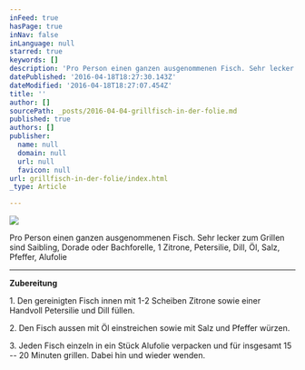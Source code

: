 ```yaml
---
inFeed: true
hasPage: true
inNav: false
inLanguage: null
starred: true
keywords: []
description: 'Pro Person einen ganzen ausgenommenen Fisch. Sehr lecker zum Grillen sind Saibling, Dorade oder Bachforelle, 1 Zitrone, Petersilie, Dill, Öl, Salz, Pfeffer, Alufolie'
datePublished: '2016-04-18T18:27:30.143Z'
dateModified: '2016-04-18T18:27:07.454Z'
title: ''
author: []
sourcePath: _posts/2016-04-04-grillfisch-in-der-folie.md
published: true
authors: []
publisher:
  name: null
  domain: null
  url: null
  favicon: null
url: grillfisch-in-der-folie/index.html
_type: Article

---
```

![](https://the-grid-user-content.s3-us-west-2.amazonaws.com/8534c26b-3a9f-42d1-9443-ed1af009bddc.jpg)

Pro Person einen ganzen ausgenommenen Fisch. Sehr lecker zum Grillen sind Saibling, Dorade oder Bachforelle, 1 Zitrone, Petersilie, Dill, Öl, Salz, Pfeffer, Alufolie

****

**Zubereitung**

1\. Den gereinigten Fisch innen mit 1-2 Scheiben Zitrone sowie einer Handvoll Petersilie und Dill füllen.

2\. Den Fisch aussen mit Öl einstreichen sowie mit Salz und Pfeffer würzen.

3\. Jeden Fisch einzeln in ein Stück Alufolie verpacken und für insgesamt 15 -- 20 Minuten grillen. Dabei hin und wieder wenden.